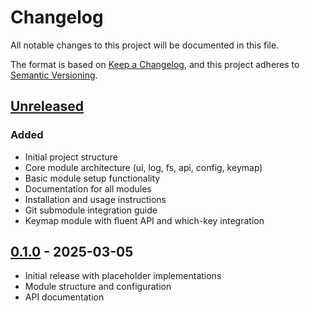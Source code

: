 # Changelog

All notable changes to this project will be documented in this file.

The format is based on [Keep a Changelog](https://keepachangelog.com/en/1.0.0/),
and this project adheres to [Semantic Versioning](https://semver.org/spec/v2.0.0.html).

## [Unreleased]

### Added

- Initial project structure
- Core module architecture (ui, log, fs, api, config, keymap)
- Basic module setup functionality
- Documentation for all modules
- Installation and usage instructions
- Git submodule integration guide
- Keymap module with fluent API and which-key integration

## [0.1.0] - 2025-03-05

- Initial release with placeholder implementations
- Module structure and configuration
- API documentation

[Unreleased]: https://github.com/greggh/nvim-toolkit/compare/v0.1.0...HEAD
[0.1.0]: https://github.com/greggh/nvim-toolkit/releases/tag/v0.1.0